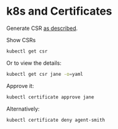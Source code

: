 # k8s and Certificates

Generate CSR [as described](../apps/openssl/).

Show CSRs
```sh
kubectl get csr
```

Or to view the details:
```sh
kubectl get csr jane -o=yaml
```

Approve it:

```sh
kubectl certificate approve jane
```

Alternatively:
```sh
kubectl certificate deny agent-smith
```
